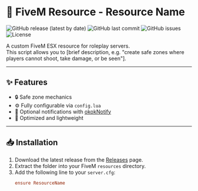# 🚓 FiveM Resource - Resource Name

![GitHub release (latest by date)](https://img.shields.io/github/v/release/YourGitHubName/ResourceName)
![GitHub last commit](https://img.shields.io/github/last-commit/YourGitHubName/ResourceName)
![GitHub issues](https://img.shields.io/github/issues/YourGitHubName/ResourceName)
![License](https://img.shields.io/badge/license-Custom-blue)

A custom FiveM ESX resource for roleplay servers.  
This script allows you to [brief description, e.g. "create safe zones where players cannot shoot, take damage, or be seen"].  

---

## ✨ Features
- 🔒 Safe zone mechanics  
- ⚙️ Fully configurable via `config.lua`  
- 🔔 Optional notifications with [okokNotify](https://github.com/overextended/okokNotify)  
- 🎯 Optimized and lightweight  

---

## 📥 Installation
1. Download the latest release from the [Releases](https://github.com/YourGitHubName/ResourceName/releases) page.  
2. Extract the folder into your FiveM `resources` directory.  
3. Add the following line to your `server.cfg`:
   ```cfg
   ensure ResourceName
